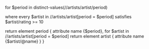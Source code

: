 for $period in distinct-values(//artists/artist/period)

where every $artist in //artists/artist[period = $period] satisfies $artist/rating >= 10

return
  element period {
    attribute name {$period},
    for $artist in //artists/artist[period = $period]
    return
      element artist {
        attribute name {$artist/@name}
      }
  }
